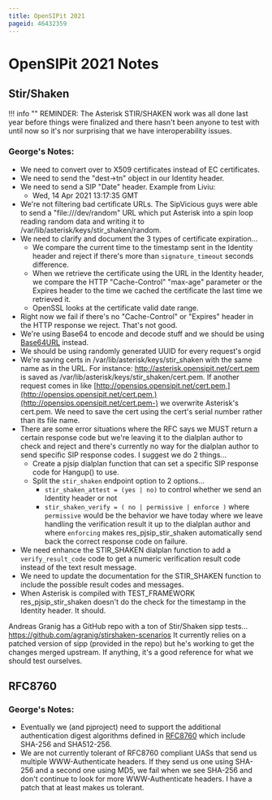 ```yaml
---
title: OpenSIPit 2021
pageid: 46432359
---
```


OpenSIPit 2021 Notes
====================

Stir/Shaken
-----------




!!! info ""
    REMINDER: The Asterisk STIR/SHAKEN work was all done last year before things were finalized and there hasn't been anyone to test with until now so it's nor surprising that we have interoperability issues.

      
[//]: # (end-info)



### George's Notes:

* We need to convert over to X509 certificates instead of EC certificates.
* We need to send the "dest->tn" object in our Identity header.
* We need to send a SIP "Date" header. Example from Liviu:
	+ Wed, 14 Apr 2021 13:17:35 GMT
* We're not filtering bad certificate URLs.  The SipVicious guys were able to send a "file:///dev/random" URL which put Asterisk into a spin loop reading random data and writing it to /var/lib/asterisk/keys/stir_shaken/random.
* We need to clarify and document the 3 types of certificate expiration...
	+ We compare the current time to the timestamp sent in the Identity header and reject if there's more than `signature_timeout` seconds difference.
	+ When we retrieve the certificate using the URL in the Identity header, we compare the HTTP "Cache-Control"  "max-age" parameter or the Expires header to the time we cached the certificate the last time we retrieved it.
	+ OpenSSL looks at the certificate valid date range.
* Right now we fail if there's no "Cache-Control" or "Expires" header in the HTTP response we reject.  That's not good.
* We're using Base64 to encode and decode stuff and we should be using [Base64URL](https://base64.guru/standards/base64url) instead.
* We should be using randomly generated UUID for every request's orgid
* We're saving certs in /var/lib/asterisk/keys/stir_shaken with the same name as in the URL.  For instance: <http://asterisk.opensipit.net/cert.pem> is saved as  /var/lib/asterisk/keys/stir_shaken/cert.pem.  If another request comes in like [http://opensips.opensipit.net/cert.pem,](http://opensips.opensipit.net/cert.pem,)(http://opensips.opensipit.net/cert.pem-) we overwrite Asterisk's cert.pem.  We need to save the cert using the cert's serial number rather than its file name.
* There are some error situations where the RFC says we MUST return a certain response code but we're leaving it to the dialplan author to check and reject and there's currently no way for the dialplan author to send specific SIP response codes.  I suggest we do 2 things...
	+ Create a pjsip dialplan function that can set a specific SIP response code for Hangup() to use.
	+ Split the `stir_shaken` endpoint option to 2 options...
		- `stir_shaken_attest = (yes | no)` to control whether we send an Identity header or not
		- `stir_shaken_verify = ( no | permissive | enforce )` where `permissive` would be the behavior we have today where we leave handling the verification result it up to the dialplan author and where `enforcing` makes res_pjsip_stir_shaken automatically send back the correct response code on failure.
* We need enhance the STIR_SHAKEN dialplan function to add a `verify_result_code` code to get a numeric verification result code instead of the text result message.
* We need to update the documentation for the STIR_SHAKEN function to include the possible result codes and messages.
* When Asterisk is compiled with TEST_FRAMEWORK res_pjsip_stir_shaken doesn't do the check for the timestamp in the Identity header.  It should.

Andreas Granig has a GitHub repo with a ton of Stir/Shaken sipp tests...  <https://github.com/agranig/stirshaken-scenarios>  It currently relies on a patched version of sipp (provided in the repo) but he's working to get the changes merged upstream.  If anything, it's a good reference for what we should test ourselves.



RFC8760
-------

### George's Notes:

* Eventually we (and pjproject) need to support the additional authentication digest algorithms defined in [RFC8760](https://www.rfc-editor.org/rfc/rfc8760.html) which include SHA-256 and SHA512-256.
* We are not currently tolerant of RFC8760 compliant UASs that send us multiple WWW-Authenticate headers.  If they send us one using SHA-256 and a second one using MD5, we fail when we see SHA-256 and don't continue to look for more WWW-Authenticate  headers.  I have a patch that at least makes us tolerant.







